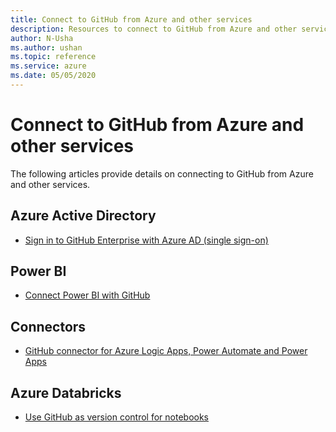 ```yaml
--- 
title: Connect to GitHub from Azure and other services
description: Resources to connect to GitHub from Azure and other services  
author: N-Usha 
ms.author: ushan 
ms.topic: reference
ms.service: azure 
ms.date: 05/05/2020
---
```



# Connect to GitHub from Azure and other services

The following articles provide details on connecting to GitHub from Azure and other services.  

## Azure Active Directory 

- [Sign in to GitHub Enterprise with Azure AD (single sign-on)](https://docs.microsoft.com/azure/active-directory/saas-apps/github-tutorial)   

## Power BI

- [Connect Power BI with GitHub](https://docs.microsoft.com/power-bi/service-connect-to-github)   
## Connectors

- [GitHub connector for Azure Logic Apps, Power Automate and Power Apps](https://docs.microsoft.com/connectors/github/)   

## Azure Databricks

- [Use GitHub as version control for notebooks](https://docs.microsoft.com/azure/databricks/notebooks/github-version-control) 